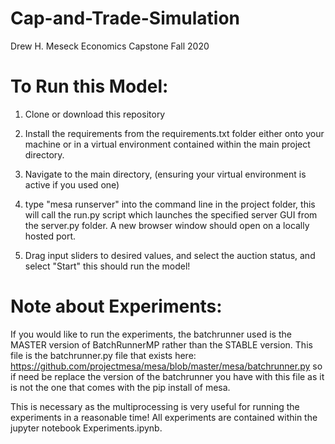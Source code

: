 # Cap-and-Trade-Simulation
Drew H. Meseck
Economics Capstone Fall 2020

# To Run this Model:
1) Clone or download this repository

2) Install the requirements from the requirements.txt folder either onto your machine or in a virtual environment contained within the main project directory.

3) Navigate to the main directory, (ensuring your virtual environment is active if you used one)

4) type "mesa runserver" into the command line in the project folder, this will call the run.py script which launches the specified server GUI from the server.py folder. A new browser window should open on a locally hosted port.

5) Drag input sliders to desired values, and select the auction status, and select "Start" this should run the model!

# Note about Experiments:

If you would like to run the experiments, the batchrunner used is the MASTER version of BatchRunnerMP rather than the STABLE version. This file is the batchrunner.py file that exists here: https://github.com/projectmesa/mesa/blob/master/mesa/batchrunner.py
so if need be replace the version of the batchrunner you have with this file as it is not the one that comes with the pip install of mesa.

This is necessary as the multiprocessing is very useful for running the experiments in a reasonable time! All experiments are contained within the jupyter notebook Experiments.ipynb.


